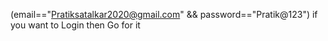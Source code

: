 (email=="Pratiksatalkar2020@gmail.com" && password=="Pratik@123") if you want to Login then Go for it

